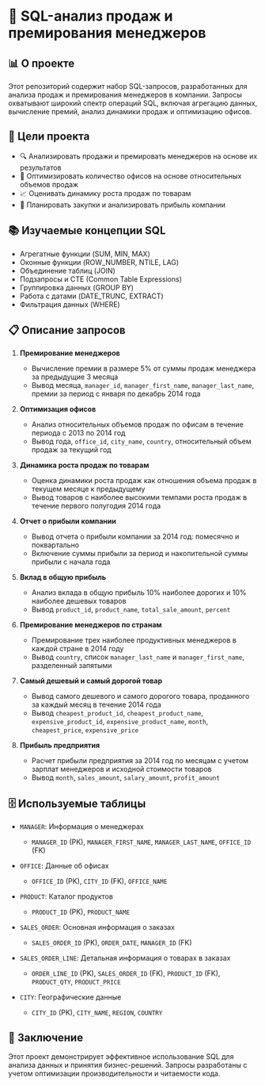 # 🚀 SQL-анализ продаж и премирования менеджеров

## 📊 О проекте

Этот репозиторий содержит набор SQL-запросов, разработанных для анализа продаж и премирования менеджеров в компании. Запросы охватывают широкий спектр операций SQL, включая агрегацию данных, вычисление премий, анализ динамики продаж и оптимизацию офисов.

## 🎯 Цели проекта

- 🔍 Анализировать продажи и премировать менеджеров на основе их результатов
- 🧠 Оптимизировать количество офисов на основе относительных объемов продаж
- 📈 Оценивать динамику роста продаж по товарам
- 💼 Планировать закупки и анализировать прибыль компании

## 📚 Изучаемые концепции SQL

- Агрегатные функции (SUM, MIN, MAX)
- Оконные функции (ROW_NUMBER, NTILE, LAG)
- Объединение таблиц (JOIN)
- Подзапросы и CTE (Common Table Expressions)
- Группировка данных (GROUP BY)
- Работа с датами (DATE_TRUNC, EXTRACT)
- Фильтрация данных (WHERE)

## 📋 Описание запросов

1. **Премирование менеджеров**
   - Вычисление премии в размере 5% от суммы продаж менеджера за предыдущие 3 месяца
   - Вывод месяца, `manager_id`, `manager_first_name`, `manager_last_name`, премии за период с января по декабрь 2014 года

2. **Оптимизация офисов**
   - Анализ относительных объемов продаж по офисам в течение периода с 2013 по 2014 год
   - Вывод года, `office_id`, `city_name`, `country`, относительный объем продаж за текущий год

3. **Динамика роста продаж по товарам**
   - Оценка динамики роста продаж как отношения объема продаж в текущем месяце к предыдущему
   - Вывод товаров с наиболее высокими темпами роста продаж в течение первого полугодия 2014 года

4. **Отчет о прибыли компании**
   - Вывод отчета о прибыли компании за 2014 год: помесячно и поквартально
   - Включение суммы прибыли за период и накопительной суммы прибыли с начала года

5. **Вклад в общую прибыль**
   - Анализ вклада в общую прибыль 10% наиболее дорогих и 10% наиболее дешевых товаров
   - Вывод `product_id`, `product_name`, `total_sale_amount`, `percent`

6. **Премирование менеджеров по странам**
   - Премирование трех наиболее продуктивных менеджеров в каждой стране в 2014 году
   - Вывод `country`, список `manager_last_name` и `manager_first_name`, разделенный запятыми

7. **Самый дешевый и самый дорогой товар**
   - Вывод самого дешевого и самого дорогого товара, проданного за каждый месяц в течение 2014 года
   - Вывод `cheapest_product_id`, `cheapest_product_name`, `expensive_product_id`, `expensive_product_name`, `month`, `cheapest_price`, `expensive_price`

8. **Прибыль предприятия**
   - Расчет прибыли предприятия за 2014 год по месяцам с учетом зарплат менеджеров и исходной стоимости товаров
   - Вывод `month`, `sales_amount`, `salary_amount`, `profit_amount`

## 🗄️ Используемые таблицы

- `MANAGER`: Информация о менеджерах
  - `MANAGER_ID` (PK), `MANAGER_FIRST_NAME`, `MANAGER_LAST_NAME`, `OFFICE_ID` (FK)

- `OFFICE`: Данные об офисах
  - `OFFICE_ID` (PK), `CITY_ID` (FK), `OFFICE_NAME`

- `PRODUCT`: Каталог продуктов
  - `PRODUCT_ID` (PK), `PRODUCT_NAME`

- `SALES_ORDER`: Основная информация о заказах
  - `SALES_ORDER_ID` (PK), `ORDER_DATE`, `MANAGER_ID` (FK)

- `SALES_ORDER_LINE`: Детальная информация о товарах в заказах
  - `ORDER_LINE_ID` (PK), `SALES_ORDER_ID` (FK), `PRODUCT_ID` (FK), `PRODUCT_QTY`, `PRODUCT_PRICE`

- `CITY`: Географические данные
  - `CITY_ID` (PK), `CITY_NAME`, `REGION`, `COUNTRY`

## 📝 Заключение

Этот проект демонстрирует эффективное использование SQL для анализа данных и принятия бизнес-решений. Запросы разработаны с учетом оптимизации производительности и читаемости кода.
